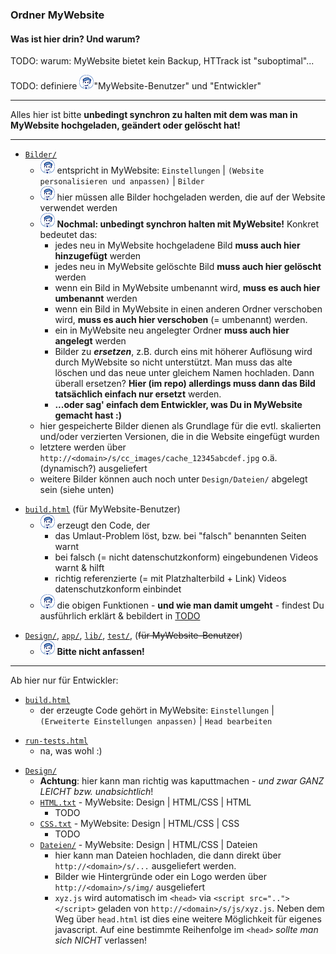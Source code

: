 ### Ordner MyWebsite ###

#### Was ist hier drin? Und warum? ####

TODO: warum: MyWebsite bietet kein Backup, HTTrack ist "suboptimal"...

TODO: definiere ![Benutzer](../i/MyWebsiteBenutzer.png)"MyWebsite-Benutzer" und "Entwickler"

___

Alles hier ist bitte **unbedingt synchron zu halten mit dem was man in MyWebsite hochgeladen, geändert oder gelöscht hat!**
___
  * [`Bilder/`](Bilder/)
    - ![Benutzer](../i/MyWebsiteBenutzer.png) entspricht in MyWebsite: `Einstellungen` | `(Website personalisieren und anpassen)` | `Bilder`
    - ![Benutzer](../i/MyWebsiteBenutzer.png) hier müssen alle Bilder hochgeladen werden, die auf der Website verwendet werden
    - ![Benutzer](../i/MyWebsiteBenutzer.png) **Nochmal: unbedingt synchron halten mit MyWebsite!** Konkret bedeutet das:
      - jedes neu in MyWebsite hochgeladene Bild **muss auch hier hinzugefügt** werden
      - jedes neu in MyWebsite gelöschte Bild **muss auch hier gelöscht** werden
      - wenn ein Bild in MyWebsite umbenannt wird, **muss es auch hier umbenannt** werden
      - wenn ein Bild in MyWebsite in einen anderen Ordner verschoben wird, **muss es auch hier verschoben** (= umbenannt) werden.
      - ein in MyWebsite neu angelegter Ordner  **muss auch hier angelegt** werden
      - Bilder zu ***ersetzen***, z.B. durch eins mit höherer Auflösung wird durch MyWebsite so nicht unterstützt. Man muss das alte löschen und das neue unter gleichem Namen hochladen. Dann überall ersetzen? **Hier (im repo) allerdings muss dann das Bild tatsächlich einfach nur ersetzt** werden.
      - **...oder sag' einfach dem Entwickler, was Du in MyWebsite gemacht hast :)**
    - hier gespeicherte Bilder dienen als Grundlage für die evtl. skalierten und/oder verzierten Versionen, die in die Website eingefügt wurden
    - letztere werden über `http://<domain>/s/cc_images/cache_12345abcdef.jpg` o.ä. (dynamisch?) ausgeliefert
    - weitere Bilder können auch noch unter `Design/Dateien/` abgelegt sein (siehe unten)
  >

  * [`build.html`](build.html) (für MyWebsite-Benutzer)
    - ![Benutzer](../i/MyWebsiteBenutzer.png) erzeugt den Code, der
      - das Umlaut-Problem löst, bzw. bei "falsch" benannten Seiten warnt
      - bei falsch (= nicht datenschutzkonform) eingebundenen Videos warnt & hilft
      - richtig referenzierte (= mit Platzhalterbild + Link) Videos datenschutzkonform einbindet
    - ![Benutzer](../i/MyWebsiteBenutzer.png) die obigen Funktionen - **und wie man damit umgeht** - findest Du ausführlich erklärt & bebildert in [TODO](TODO.md)
  >  

  * [`Design/`](Design/), [`app/`](app/), [`lib/`](lib/), [`test/`](test/),  (<strike>für MyWebsite-Benutzer</strike>)
    - ![Benutzer](../i/MyWebsiteBenutzer.png) **Bitte nicht anfassen!**
  >

---
Ab hier nur für Entwickler:
 
  * [`build.html`](build.html)
    - der erzeugte Code gehört in MyWebsite: `Einstellungen` | `(Erweiterte Einstellungen anpassen)` | `Head bearbeiten`
  >

  * [`run-tests.html`](run-tests.html)
    - na, was wohl :)
  >

  * [`Design/`](Design/)
    - **Achtung**: hier kann man richtig was kaputtmachen - *und zwar GANZ LEICHT bzw. unabsichtlich*!
    - [`HTML.txt`](Design/HTML.txt) - MyWebsite: Design | HTML/CSS | HTML
      - TODO
    - [`CSS.txt`](Design/CSS.txt) - MyWebsite: Design | HTML/CSS | CSS
      - TODO
    - [`Dateien/`](Design/Dateien/) - MyWebsite: Design | HTML/CSS | Dateien
      - hier kann man Dateien hochladen, die dann direkt über `http://<domain>/s/...` ausgeliefert werden.
      - Bilder wie Hintergründe oder ein Logo werden über `http://<domain>/s/img/` ausgeliefert
      - `xyz.js` wird automatisch im `<head>` via `<script src=".."></script>` geladen von `http://<domain>/s/js/xyz.js`. Neben dem Weg über `head.html` ist dies eine weitere Möglichkeit für eigenes javascript. Auf eine bestimmte Reihenfolge im `<head>` *sollte man sich NICHT* verlassen!
  >

